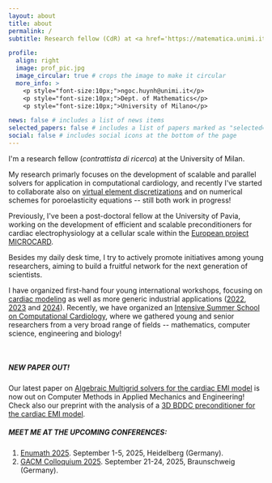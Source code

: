 ```yaml
---
layout: about
title: about
permalink: /
subtitle: Research fellow (CdR) at <a href='https://matematica.unimi.it/'>University of Milano</a>. 

profile:
  align: right
  image: prof_pic.jpg
  image_circular: true # crops the image to make it circular
  more_info: >
    <p style="font-size:10px;">ngoc.huynh@unimi.it</p>
    <p style="font-size:10px;">Dept. of Mathematics</p>
    <p style="font-size:10px;">University of Milano</p>

news: false # includes a list of news items
selected_papers: false # includes a list of papers marked as "selected={true}"
social: false # includes social icons at the bottom of the page
---
```

I'm a research fellow (_contrattista di ricerca_) at the University of Milan. 

My research primarly focuses on the development of scalable and parallel solvers for application in computational cardiology, and recently I've started to collaborate also on [virtual element discretizations](https://sites.google.com/unimib.it/vemwebsite/home-page?authuser=0) and on numerical schemes for poroelasticity equations -- still both work in progress!

Previously, I've been a post-doctoral fellow at the University of Pavia, working on the development of efficient and scalable preconditioners for cardiac electrophysiology at a cellular scale within the [European project MICROCARD](https://microcard.eu/index-en.html).

Besides my daily desk time, I try to actively promote initiatives among young researchers, aiming to build a fruitful network for the next generation of scientists.

I have organized first-hand four young international workshops, focusing on [cardiac modeling](https://mate.unipv.it/workshop-young-cardiac/) as well as more generic industrial applications ([2022](https://mate.unipv.it/matcomp22/), [2023](https://mate.unipv.it/matcomp23/) and [2024](https://sites.google.com/universitadipavia.it/compmat-spring-workshop/compmat-2024?authuser=0)).
Recently, we have organized an [Intensive Summer School on Computational Cardiology](https://sites.google.com/view/isscc), where we gathered young and senior researchers from a very broad range of fields -- mathematics, computer science, engineering and biology!

<br>

##### NEW PAPER OUT!
Our latest paper on [Algebraic Multigrid solvers for the cardiac EMI model](https://www.sciencedirect.com/science/article/pii/S0045782525002737) is now out on Computer Methods in Applied Mechanics and Engineering!
<br>
Check also our preprint with the analysis of a [3D BDDC preconditioner for the cardiac EMI model](http://arxiv.org/abs/2502.07722).

##### MEET ME AT THE UPCOMING CONFERENCES:
1. [Enumath 2025](https://www.enumath2025.eu/). September 1-5, 2025, Heidelberg (Germany).
2. [GACM Colloquium 2025](https://colloquia.gacm.de/organisation). September 21-24, 2025, Braunschweig (Germany).


